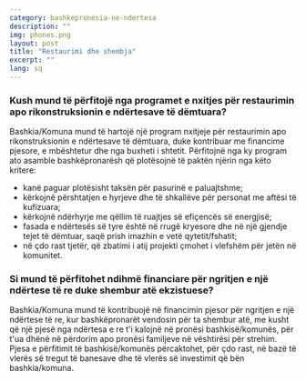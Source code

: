 ```yaml
---
category: bashkepronesia-ne-ndertesa
description: ""
img: phones.png
layout: post
title: "Restaurimi dhe shembja"
excerpt: ""
lang: sq
---
```

<script>
var data = { topics: [
  {
    title: "Programet e restaurimit",
    text: function(){ return $("#part1").html(); }
  },
  {
    title: "Ndihma financiare për një ndërtesë të re",
    text: function(){ return $("#part2").html(); }
  }
]};
</script>

<div id="part1" class="hidden">
<h3>Kush mund të përfitojë nga programet e nxitjes për restaurimin apo rikonstruksionin e ndërtesave të dëmtuara?</h3>
Bashkia/Komuna mund të hartojë një program nxitjeje për restaurimin apo rikonstruksionin e ndërtesave të dëmtuara, duke kontribuar me financime pjesore, e mbështetur dhe nga buxheti i shtetit. Përfitojnë nga ky program ato asamble bashkëpronarësh që plotësojnë të paktën njërin nga këto kritere:
<ul>
<li>kanë paguar plotësisht taksën për pasurinë e paluajtshme;</li>
<li>kërkojnë përshtatjen e hyrjeve dhe të shkallëve për personat me aftësi të kufizuara;</li>
<li>kërkojnë ndërhyrje me qëllim të ruajtjes së efiçencës së energjisë;</li>
<li>fasada e ndërtesës së tyre është në rrugë kryesore dhe në një gjendje tejet të dëmtuar, saqë prish imazhin e vetë qytetit/fshatit;</li>
<li>në çdo rast tjetër, që zbatimi i atij projekti çmohet i vlefshëm për jetën në komunitet.</li>
</ul>
</div>

<div id="part2" class="hidden">
<h3>Si mund të përfitohet ndihmë financiare për ngritjen e një ndërtese të re duke shembur atë ekzistuese?</h3>
Bashkia/Komuna mund të kontribuojë në financimin pjesor për ngritjen e një ndërtese të re, kur bashkëpronarët vendosin për ta shembur atë, me kusht që një pjesë nga ndërtesa e re t'i kalojnë në pronësi bashkisë/komunës, për t'ua dhënë në përdorim apo pronësi familjeve në vështirësi për strehim. Pjesa e përfitimit të bashkisë/komunës përcaktohet, për çdo rast, në bazë të vlerës së tregut të banesave dhe të vlerës së investimit që bën bashkia/komuna.
</div>

<div class="post-content"></div>
